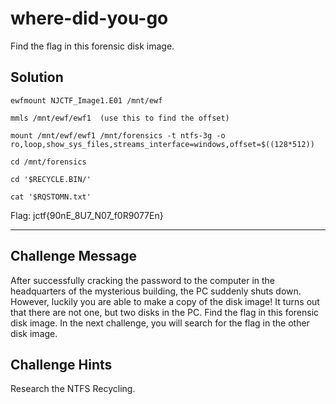 # where-did-you-go

Find the flag in this forensic disk image.

## Solution

```
ewfmount NJCTF_Image1.E01 /mnt/ewf

mmls /mnt/ewf/ewf1  (use this to find the offset)

mount /mnt/ewf/ewf1 /mnt/forensics -t ntfs-3g -o ro,loop,show_sys_files,streams_interface=windows,offset=$((128*512))

cd /mnt/forensics

cd '$RECYCLE.BIN/'

cat '$RQSTOMN.txt'
```

Flag: jctf{90nE_8U7_N07_f0R9077En}


--- 

## Challenge Message 
After successfully cracking the password to the computer in the headquarters of the mysterious building, the PC suddenly shuts down. However, luckily you are able to make a copy of the disk image! It turns out that there are not one, but two disks in the PC. Find the flag in this forensic disk image. In the next challenge, you will search for the flag in the other disk image.

## Challenge Hints
Research the NTFS Recycling.
